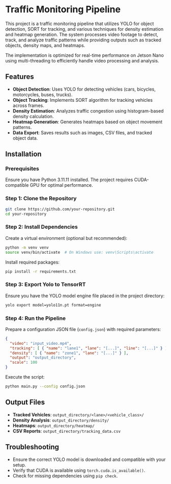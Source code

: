 # Traffic Monitoring Pipeline

This project is a traffic monitoring pipeline that utilizes YOLO for object detection, SORT for tracking, and various techniques for density estimation and heatmap generation. The system processes video footage to detect, track, and analyze traffic patterns while providing outputs such as tracked objects, density maps, and heatmaps.

The implementation is optimized for real-time performance on Jetson Nano using multi-threading to efficiently handle video processing and analysis.

## Features
- **Object Detection**: Uses YOLO for detecting vehicles (cars, bicycles, motorcycles, buses, trucks).
- **Object Tracking**: Implements SORT algorithm for tracking vehicles across frames.
- **Density Estimation**: Analyzes traffic congestion using histogram-based density calculation.
- **Heatmap Generation**: Generates heatmaps based on object movement patterns.
- **Data Export**: Saves results such as images, CSV files, and tracked object data.

## Installation

### Prerequisites
Ensure you have Python 3.11.11 installed. The project requires CUDA-compatible GPU for optimal performance.

### Step 1: Clone the Repository
```sh
git clone https://github.com/your-repository.git
cd your-repository
```

### Step 2: Install Dependencies
Create a virtual environment (optional but recommended):
```sh
python -m venv venv
source venv/bin/activate  # On Windows use: venv\Scripts\activate
```

Install required packages:
```sh
pip install -r requirements.txt
```

### Step 3: Export Yolo to TensorRT
Ensure you have the YOLO model engine file placed in the project directory:
```sh
yolo export model=yolo11n.pt format=engine 
```

### Step 4: Run the Pipeline
Prepare a configuration JSON file (`config.json`) with required parameters:
```json
{
  "video": "input_video.mp4",
  "tracking": [ { "name": "lane1", "lane": "[...]", "line": "[...]" } ],
  "density": [ { "name": "zone1", "lane": "[...]" } ],
  "output": "output_directory",
  "scale": 100
}
```

Execute the script:
```sh
python main.py --config config.json
```

## Output Files
- **Tracked Vehicles**: `output_directory/<lane>/<vehicle_class>/`
- **Density Analysis**: `output_directory/density/`
- **Heatmaps**: `output_directory/heatmap/`
- **CSV Reports**: `output_directory/tracking_data.csv`

## Troubleshooting
- Ensure the correct YOLO model is downloaded and compatible with your setup.
- Verify that CUDA is available using `torch.cuda.is_available()`.
- Check for missing dependencies using `pip check`.